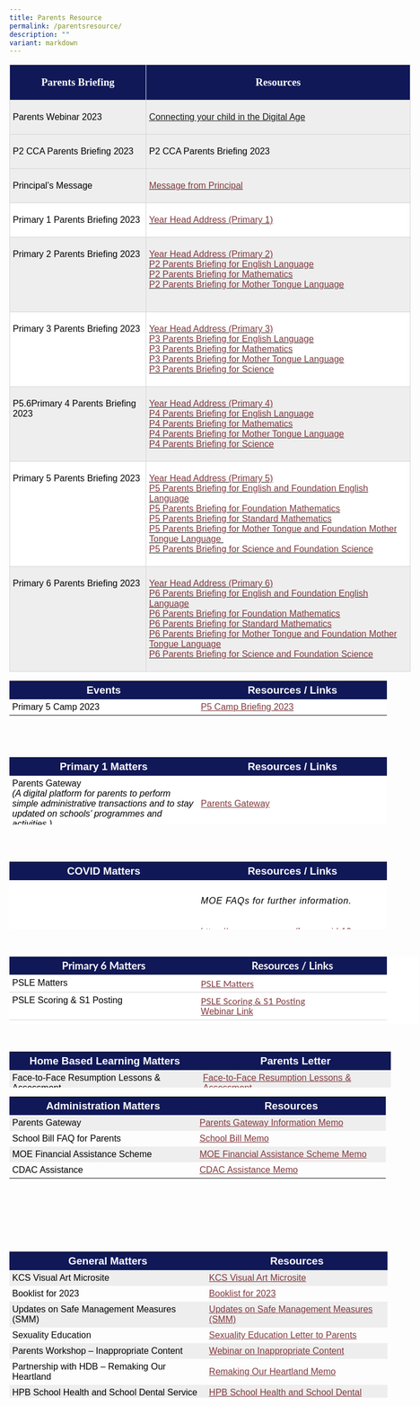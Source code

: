 ```yaml
---
title: Parents Resource
permalink: /parentsresource/
description: ""
variant: markdown
---
```

<table style="width:536.35pt;background:white;border-collapse:collapse;mso-yfti-tbllook:
 1184" width="715" cellpadding="0" cellspacing="0" border="0" class="MsoNormalTable"><tbody><tr style="mso-yfti-irow:0;mso-yfti-firstrow:yes;height:17.25pt"><td style="width:174.0pt;border:solid #D6D6D6 1.0pt;
  mso-border-alt:solid #D6D6D6 .25pt;mso-border-bottom-alt:solid #D6D6D6 .75pt;
  background:#101857;padding:3.75pt 3.75pt 3.75pt 3.75pt;height:17.25pt" valign="top" width="232"><p style="text-align:center" align="center" class="MsoNormal"><strong><span style="font-size:14.0pt;line-height:107%;font-family:&quot;inherit&quot;,serif;
  mso-bidi-font-family:Arial;color:white">Parents Briefing</span></strong><span style="font-family:&quot;Arial&quot;,sans-serif;color:black"></span></p></td><td style="width:345.1pt;border:solid #D6D6D6 1.0pt;
  border-left:none;mso-border-left-alt:solid #D6D6D6 .25pt;mso-border-alt:solid #D6D6D6 .25pt;
  mso-border-bottom-alt:solid #D6D6D6 .75pt;background:#101857;padding:3.75pt 3.75pt 3.75pt 3.75pt;
  height:17.25pt" valign="top" width="460"><p style="text-align:center" align="center" class="MsoNormal"><strong><span style="font-size:14.0pt;line-height:107%;font-family:&quot;inherit&quot;,serif;
  mso-bidi-font-family:Arial;color:white">Resources</span></strong><span style="font-family:&quot;Arial&quot;,sans-serif;color:black"></span></p></td></tr><tr style="mso-yfti-irow:1;height:17.25pt"><td style="width:174.0pt;border:solid #D6D6D6 1.0pt;
  border-top:none;mso-border-top-alt:solid #D6D6D6 .25pt;mso-border-alt:solid #D6D6D6 .25pt;
  mso-border-bottom-alt:solid #D6D6D6 .75pt;background:#EEEEEE;padding:3.75pt 3.75pt 3.75pt 3.75pt;
  height:17.25pt" valign="top" width="232"><p class="MsoNormal"><span style="font-family:&quot;Arial&quot;,sans-serif;color:black">Parents Webinar 2023</span></p></td><td style="width:345.1pt;border-top:none;border-left:none;
  border-bottom:solid #D6D6D6 1.0pt;border-right:solid #D6D6D6 1.0pt;
  mso-border-top-alt:solid #D6D6D6 .25pt;mso-border-left-alt:solid #D6D6D6 .25pt;
  mso-border-alt:solid #D6D6D6 .25pt;mso-border-bottom-alt:solid #D6D6D6 .75pt;
  background:#EEEEEE;padding:3.75pt 3.75pt 3.75pt 3.75pt;height:17.25pt" width="460"><p class="MsoNormal"><span style="font-family:&quot;Arial&quot;,sans-serif;color:black"><a href="[](/files/parenting%20webinar%202023.pdf) target=">Connecting your child in the Digital Age</a></span></p></td></tr><tr style="mso-yfti-irow:2;height:17.25pt"><td style="width:174.0pt;border:solid #D6D6D6 1.0pt;
  border-top:none;mso-border-top-alt:solid #D6D6D6 .25pt;mso-border-alt:solid #D6D6D6 .25pt;
  mso-border-bottom-alt:solid #D6D6D6 .75pt;background:#EEEEEE;padding:3.75pt 3.75pt 3.75pt 3.75pt;
  height:17.25pt" valign="top" width="232"><p class="MsoNormal"><span style="font-family:&quot;Arial&quot;,sans-serif;color:black">P2 CCA Parents Briefing 2023</span></p></td><td style="width:345.1pt;border-top:none;border-left:
  none;border-bottom:solid #D6D6D6 1.0pt;border-right:solid #D6D6D6 1.0pt;
  mso-border-top-alt:solid #D6D6D6 .25pt;mso-border-left-alt:solid #D6D6D6 .25pt;
  mso-border-alt:solid #D6D6D6 .25pt;mso-border-bottom-alt:solid #D6D6D6 .75pt;
  background:#EEEEEE;padding:3.75pt 3.75pt 3.75pt 3.75pt;height:17.25pt" valign="top" width="460"><p class="MsoNormal"><span style="font-family:&quot;Arial&quot;,sans-serif;color:black">P2 CCA Parents Briefing 2023</span></p></td></tr><tr style="mso-yfti-irow:3;height:17.25pt"><td style="width:174.0pt;border:solid #D6D6D6 1.0pt;
  border-top:none;mso-border-top-alt:solid #D6D6D6 .25pt;mso-border-alt:solid #D6D6D6 .25pt;
  mso-border-bottom-alt:solid #D6D6D6 .75pt;background:#EEEEEE;padding:3.75pt 3.75pt 3.75pt 3.75pt;
  height:17.25pt" valign="top" width="232"><p class="MsoNormal"><span style="font-family:&quot;Arial&quot;,sans-serif;color:black">Principal’s Message</span></p></td><td style="width:345.1pt;border-top:none;border-left:
  none;border-bottom:solid #D6D6D6 1.0pt;border-right:solid #D6D6D6 1.0pt;
  mso-border-top-alt:solid #D6D6D6 .25pt;mso-border-left-alt:solid #D6D6D6 .25pt;
  mso-border-alt:solid #D6D6D6 .25pt;mso-border-bottom-alt:solid #D6D6D6 .75pt;
  background:#EEEEEE;padding:3.75pt 3.75pt 3.75pt 3.75pt;height:17.25pt" valign="top" width="460"><p class="MsoNormal"><span style="color:black;mso-color-alt:windowtext"><a target="_blank" href="https://youtu.be/GxwuNvGg63g"><span style="font-family:
  &quot;Arial&quot;,sans-serif;color:#80383D">Message from Principal</span></a></span><span style="font-family:&quot;Arial&quot;,sans-serif;color:black"></span></p></td></tr><tr style="mso-yfti-irow:4;height:17.25pt"><td style="width:174.0pt;border:solid #D6D6D6 1.0pt;
  border-top:none;mso-border-top-alt:solid #D6D6D6 .25pt;mso-border-alt:solid #D6D6D6 .25pt;
  mso-border-bottom-alt:solid #D6D6D6 .75pt;padding:3.75pt 3.75pt 3.75pt 3.75pt;
  height:17.25pt" valign="top" width="232"><p class="MsoNormal"><span style="font-family:&quot;Arial&quot;,sans-serif;color:black">Primary 1 Parents Briefing 2023</span></p></td><td style="width:345.1pt;border-top:none;border-left:
  none;border-bottom:solid #D6D6D6 1.0pt;border-right:solid #D6D6D6 1.0pt;
  mso-border-top-alt:solid #D6D6D6 .25pt;mso-border-left-alt:solid #D6D6D6 .25pt;
  mso-border-alt:solid #D6D6D6 .25pt;mso-border-bottom-alt:solid #D6D6D6 .75pt;
  padding:3.75pt 3.75pt 3.75pt 3.75pt;height:17.25pt" valign="top" width="460"><p class="MsoNormal"><span style="color:black;mso-color-alt:windowtext"><a target="_blank" href="https://youtu.be/HfQNleAWQSg"><span style="font-family:
  &quot;Arial&quot;,sans-serif;color:#80383D">Year Head Address (Primary 1)</span></a></span><span style="font-family:&quot;Arial&quot;,sans-serif;color:black"></span></p></td></tr><tr style="mso-yfti-irow:5;height:17.25pt"><td style="width:174.0pt;border:solid #D6D6D6 1.0pt;
  border-top:none;mso-border-top-alt:solid #D6D6D6 .25pt;mso-border-alt:solid #D6D6D6 .25pt;
  mso-border-bottom-alt:solid #D6D6D6 .75pt;background:#EEEEEE;padding:3.75pt 3.75pt 3.75pt 3.75pt;
  height:17.25pt" valign="top" width="232"><p class="MsoNormal"><span style="font-family:&quot;Arial&quot;,sans-serif;color:black">Primary 2 Parents Briefing 2023</span></p></td><td style="width:345.1pt;border-top:none;border-left:
  none;border-bottom:solid #D6D6D6 1.0pt;border-right:solid #D6D6D6 1.0pt;
  mso-border-top-alt:solid #D6D6D6 .25pt;mso-border-left-alt:solid #D6D6D6 .25pt;
  mso-border-alt:solid #D6D6D6 .25pt;mso-border-bottom-alt:solid #D6D6D6 .75pt;
  background:#EEEEEE;padding:3.75pt 3.75pt 3.75pt 3.75pt;height:17.25pt" valign="top" width="460"><p class="MsoNormal"><span style="color:black;mso-color-alt:windowtext"><a target="_blank" href="https://youtu.be/s1RIQqc87Rc"><span style="font-family:
  &quot;Arial&quot;,sans-serif;color:#80383D">Year Head Address (Primary 2)</span></a></span><span style="font-family:&quot;Arial&quot;,sans-serif;color:black"><br></span><span style="color:black;mso-color-alt:windowtext"><a target="_blank" href="https://youtu.be/zDKyUUGykQw"><span style="font-family:
  &quot;Arial&quot;,sans-serif;color:#80383D">P2 Parents Briefing for English Language</span></a></span><span style="font-family:&quot;Arial&quot;,sans-serif;color:black"><br></span><span style="color:black;mso-color-alt:windowtext"><a target="_blank" href="https://youtu.be/xX5bHDGFjsM"><span style="font-family:
  &quot;Arial&quot;,sans-serif;color:#80383D">P2 Parents Briefing for Mathematics</span></a></span><span style="font-family:&quot;Arial&quot;,sans-serif;color:black"><br></span><span style="color:black;mso-color-alt:windowtext"><a target="_blank" href="https://youtu.be/5ypYBIvATXE"><span style="font-family:
  &quot;Arial&quot;,sans-serif;color:#80383D">P2 Parents Briefing for Mother Tongue Language</span></a></span><span style="font-family:&quot;Arial&quot;,sans-serif;
  color:black"><br style="mso-special-character:line-break"><br style="mso-special-character:line-break"></span></p></td></tr><tr style="mso-yfti-irow:6;height:17.25pt"><td style="width:174.0pt;border:solid #D6D6D6 1.0pt;
  border-top:none;mso-border-top-alt:solid #D6D6D6 .25pt;mso-border-alt:solid #D6D6D6 .25pt;
  mso-border-bottom-alt:solid #D6D6D6 .75pt;padding:3.75pt 3.75pt 3.75pt 3.75pt;
  height:17.25pt" valign="top" width="232"><p class="MsoNormal"><span style="font-family:&quot;Arial&quot;,sans-serif;color:black">Primary 3 Parents Briefing 2023</span></p></td><td style="width:345.1pt;border-top:none;border-left:
  none;border-bottom:solid #D6D6D6 1.0pt;border-right:solid #D6D6D6 1.0pt;
  mso-border-top-alt:solid #D6D6D6 .25pt;mso-border-left-alt:solid #D6D6D6 .25pt;
  mso-border-alt:solid #D6D6D6 .25pt;mso-border-bottom-alt:solid #D6D6D6 .75pt;
  padding:3.75pt 3.75pt 3.75pt 3.75pt;height:17.25pt" valign="top" width="460"><p class="MsoNormal"><span style="color:black;mso-color-alt:windowtext"><a target="_blank" href="https://youtu.be/Hx_ezOhR9xc"><span style="font-family:
  &quot;Arial&quot;,sans-serif;color:#80383D">Year Head Address (Primary 3)</span></a></span><span style="font-family:&quot;Arial&quot;,sans-serif;color:black"><br></span><span style="color:black;mso-color-alt:windowtext"><a target="_blank" href="https://youtu.be/0m1TamuraJE"><span style="font-family:
  &quot;Arial&quot;,sans-serif;color:#80383D">P3 Parents Briefing for English Language</span></a></span><span style="font-family:&quot;Arial&quot;,sans-serif;color:black"><br></span><span style="color:black;mso-color-alt:windowtext"><a target="_blank" href="https://youtu.be/WUdum6uu8L4"><span style="font-family:
  &quot;Arial&quot;,sans-serif;color:#80383D">P3 Parents Briefing for Mathematics</span></a></span><span style="font-family:&quot;Arial&quot;,sans-serif;color:black"><br></span><span style="color:black;mso-color-alt:windowtext"><a target="_blank" href="https://youtu.be/xmPVwAvYehA"><span style="font-family:
  &quot;Arial&quot;,sans-serif;color:#80383D">P3 Parents Briefing for Mother Tongue Language</span></a></span><span style="font-family:&quot;Arial&quot;,sans-serif;
  color:black"><br></span><span style="color:black;mso-color-alt:windowtext"><a target="_blank" href="https://youtu.be/DUZBO7xJW-U"><span style="font-family:
  &quot;Arial&quot;,sans-serif;color:#80383D">P3 Parents Briefing for Science</span></a></span><span style="font-family:&quot;Arial&quot;,sans-serif;color:black"></span></p></td></tr><tr style="mso-yfti-irow:7;height:17.25pt"><td style="width:174.0pt;border:solid #D6D6D6 1.0pt;
  border-top:none;mso-border-top-alt:solid #D6D6D6 .25pt;mso-border-alt:solid #D6D6D6 .25pt;
  mso-border-bottom-alt:solid #D6D6D6 .75pt;background:#EEEEEE;padding:3.75pt 3.75pt 3.75pt 3.75pt;
  height:17.25pt" valign="top" width="232"><p class="MsoNormal"><span style="font-family:&quot;Arial&quot;,sans-serif;color:black">P5.6Primary 4 Parents Briefing 2023</span></p></td><td style="width:345.1pt;border-top:none;border-left:
  none;border-bottom:solid #D6D6D6 1.0pt;border-right:solid #D6D6D6 1.0pt;
  mso-border-top-alt:solid #D6D6D6 .25pt;mso-border-left-alt:solid #D6D6D6 .25pt;
  mso-border-alt:solid #D6D6D6 .25pt;mso-border-bottom-alt:solid #D6D6D6 .75pt;
  background:#EEEEEE;padding:3.75pt 3.75pt 3.75pt 3.75pt;height:17.25pt" valign="top" width="460"><p class="MsoNormal"><span style="color:black;mso-color-alt:windowtext"><a target="_blank" href="https://youtu.be/_Ib2xiLTk4w"><span style="font-family:
  &quot;Arial&quot;,sans-serif;color:#80383D">Year Head Address (Primary 4)</span></a></span><span style="font-family:&quot;Arial&quot;,sans-serif;color:black"><br></span><span style="color:black;mso-color-alt:windowtext"><a target="_blank" href="https://youtu.be/hDkXIG5Wyl0"><span style="font-family:
  &quot;Arial&quot;,sans-serif;color:#80383D">P4 Parents Briefing for English Language</span></a></span><span style="font-family:&quot;Arial&quot;,sans-serif;color:black"><br></span><span style="color:black;mso-color-alt:windowtext"><a target="_blank" href="https://youtu.be/RQf3OpbMMeo"><span style="font-family:
  &quot;Arial&quot;,sans-serif;color:#80383D">P4 Parents Briefing for Mathematics</span></a></span><span style="font-family:&quot;Arial&quot;,sans-serif;color:black"><br></span><span style="color:black;mso-color-alt:windowtext"><a target="_blank" href="https://youtu.be/TZuyG-iIqfQ"><span style="font-family:
  &quot;Arial&quot;,sans-serif;color:#80383D">P4 Parents Briefing for Mother Tongue Language</span></a></span><span style="font-family:&quot;Arial&quot;,sans-serif;
  color:black"><br></span><span style="color:black;mso-color-alt:windowtext"><a target="_blank" href="https://youtu.be/P0_D7cuRXMw"><span style="font-family:
  &quot;Arial&quot;,sans-serif;color:#80383D">P4 Parents Briefing for Science</span></a></span><span style="font-family:&quot;Arial&quot;,sans-serif;color:black"></span></p></td></tr><tr style="mso-yfti-irow:8;height:23.15pt"><td style="width:174.0pt;border:solid #D6D6D6 1.0pt;
  border-top:none;mso-border-top-alt:solid #D6D6D6 .25pt;mso-border-alt:solid #D6D6D6 .25pt;
  mso-border-bottom-alt:solid #D6D6D6 .75pt;padding:3.75pt 3.75pt 3.75pt 3.75pt;
  height:23.15pt" valign="top" width="232"><p class="MsoNormal"><span style="font-family:&quot;Arial&quot;,sans-serif;color:black">Primary 5 Parents Briefing 2023</span></p></td><td style="width:345.1pt;border-top:none;border-left:
  none;border-bottom:solid #D6D6D6 1.0pt;border-right:solid #D6D6D6 1.0pt;
  mso-border-top-alt:solid #D6D6D6 .25pt;mso-border-left-alt:solid #D6D6D6 .25pt;
  mso-border-alt:solid #D6D6D6 .25pt;mso-border-bottom-alt:solid #D6D6D6 .75pt;
  padding:3.75pt 3.75pt 3.75pt 3.75pt;height:23.15pt" valign="top" width="460"><p class="MsoNormal"><span style="color:black;mso-color-alt:windowtext"><a target="_blank" href="https://youtu.be/WFdTD2VfMFw"><span style="font-family:
  &quot;Arial&quot;,sans-serif;color:#80383D">Year Head Address (Primary 5)</span></a></span><span style="font-family:&quot;Arial&quot;,sans-serif;color:black"><br></span><span style="color:black;mso-color-alt:windowtext"><a target="_blank" href="https://youtu.be/-PU7aBaPKGk"><span style="font-family:
  &quot;Arial&quot;,sans-serif;color:#80383D">P5 Parents Briefing for English and Foundation English Language</span></a></span><span style="font-family:&quot;Arial&quot;,sans-serif;
  color:black"><br></span><span style="color:black;mso-color-alt:windowtext"><a target="_blank" href="https://youtu.be/VZzBHMn71FM"><span style="font-family:
  &quot;Arial&quot;,sans-serif;color:#80383D">P5 Parents Briefing for Foundation Mathematics</span></a></span><span style="font-family:&quot;Arial&quot;,sans-serif;
  color:black"><br></span><span style="color:black;mso-color-alt:windowtext"><a target="_blank" href="https://youtu.be/VZzBHMn71FM"><span style="font-family:
  &quot;Arial&quot;,sans-serif;color:#80383D">P5 Parents Briefing for Standard Mathematics</span></a></span><span style="font-family:&quot;Arial&quot;,sans-serif;
  color:black"><br></span><span style="color:black;mso-color-alt:windowtext"><a target="_blank" href="https://youtu.be/WR1s2fUigmI"><span style="font-family:
  &quot;Arial&quot;,sans-serif;color:#80383D">P5 Parents Briefing for Mother Tongue and Foundation Mother Tongue Language&nbsp;</span></a></span><span style="font-family:&quot;Arial&quot;,sans-serif;color:black"><br></span><span style="color:black;mso-color-alt:windowtext"><a target="_blank" href="https://youtu.be/tnePOuiLlBs"><span style="font-family:
  &quot;Arial&quot;,sans-serif;color:#80383D">P5 Parents Briefing for Science and Foundation Science</span></a></span><span style="font-family:&quot;Arial&quot;,sans-serif;
  color:black"></span></p></td></tr><tr style="mso-yfti-irow:9;mso-yfti-lastrow:yes;height:17.25pt"><td style="width:174.0pt;border:solid #D6D6D6 1.0pt;
  border-top:none;mso-border-top-alt:solid #D6D6D6 .25pt;mso-border-alt:solid #D6D6D6 .25pt;
  background:#EEEEEE;padding:3.75pt 3.75pt 3.75pt 3.75pt;height:17.25pt" valign="top" width="232"><p class="MsoNormal"><span style="font-family:&quot;Arial&quot;,sans-serif;color:black">Primary 6 Parents Briefing 2023</span></p></td><td style="width:345.1pt;border-top:none;border-left:
  none;border-bottom:solid #D6D6D6 1.0pt;border-right:solid #D6D6D6 1.0pt;
  mso-border-top-alt:solid #D6D6D6 .25pt;mso-border-left-alt:solid #D6D6D6 .25pt;
  mso-border-alt:solid #D6D6D6 .25pt;background:#EEEEEE;padding:3.75pt 3.75pt 3.75pt 3.75pt;
  height:17.25pt" valign="top" width="460"><p class="MsoNormal"><span style="color:black;mso-color-alt:windowtext"><a target="_blank" href="https://youtu.be/2xz-83FxGqY"><span style="font-family:
  &quot;Arial&quot;,sans-serif;color:#80383D">Year Head Address (Primary 6)</span></a></span><span style="font-family:&quot;Arial&quot;,sans-serif;color:black"><br></span><span style="color:black;mso-color-alt:windowtext"><a target="_blank" href="https://youtu.be/Ce_oR4U1CyU"><span style="font-family:
  &quot;Arial&quot;,sans-serif;color:#80383D">P6 Parents Briefing for English and Foundation English Language</span></a></span><span style="font-family:&quot;Arial&quot;,sans-serif;
  color:black"><br></span><span style="color:black;mso-color-alt:windowtext"><a target="_blank" href="https://youtu.be/RxRqJLInGsY"><span style="font-family:
  &quot;Arial&quot;,sans-serif;color:#80383D">P6 Parents Briefing for Foundation Mathematics</span></a></span><span style="font-family:&quot;Arial&quot;,sans-serif;
  color:black"><br></span><span style="color:black;mso-color-alt:windowtext"><a target="_blank" href="https://youtu.be/BpQmTyoDFnc"><span style="font-family:
  &quot;Arial&quot;,sans-serif;color:#80383D">P6 Parents Briefing for Standard Mathematics</span></a></span><span style="font-family:&quot;Arial&quot;,sans-serif;
  color:black"><br></span><span style="color:black;mso-color-alt:windowtext"><a target="_blank" href="https://youtu.be/aNGwpN8Dulg"><span style="font-family:
  &quot;Arial&quot;,sans-serif;color:#80383D">P6 Parents Briefing for Mother Tongue and Foundation Mother Tongue Language</span></a></span><span style="font-family:
  &quot;Arial&quot;,sans-serif;color:black"><br></span><span style="color:black;mso-color-alt:windowtext"><a target="_blank" href="https://youtu.be/8wATtmhHU0E"><span style="font-family:
  &quot;Arial&quot;,sans-serif;color:#80383D">P6 Parents Briefing for Science and Foundation Science</span></a></span><span style="font-family:&quot;Arial&quot;,sans-serif;
  color:black"></span></p></td></tr></tbody></table>

<table style="box-sizing: border-box; color: rgb(0, 0, 0); font-family: Signika, Arial, sans-serif; font-size: 16px; font-style: normal; font-variant-ligatures: normal; font-variant-caps: normal; font-weight: 400; letter-spacing: normal; orphans: 2; text-align: start; text-transform: none; white-space: normal; widows: 2; word-spacing: 0px; -webkit-text-stroke-width: 0px; text-decoration-thickness: initial; text-decoration-style: initial; text-decoration-color: initial; height: 120px; width: 728.906px;"><tbody style="box-sizing: border-box;"><tr style="box-sizing: border-box; height: 23px;"><td style="box-sizing: border-box; padding: 5px; width: 336.333px; background-color: rgb(16, 24, 87); height: 23px; text-align: center;"><span style="box-sizing: border-box; font-size: 14pt; font-family: arial, helvetica, sans-serif; color: rgb(255, 255, 0);"><strong style="box-sizing: border-box; font-weight: bolder;color:white">Events</strong></span></td><td style="box-sizing: border-box; padding: 5px; width: 336.333px; background-color: rgb(16, 24, 87); height: 23px; text-align: center;"><span style="box-sizing: border-box; font-size: 14pt; font-family: arial, helvetica, sans-serif; color: rgb(255, 255, 0);"><strong style="box-sizing: border-box; font-weight: bolder;color:white">Resources / Links</strong></span></td></tr><tr style="box-sizing: border-box; background: rgb(255, 255, 255); height: 23px;"><td style="box-sizing: border-box; padding: 5px; width: 336.333px; background-color: rgb(255, 255, 255); height: 23px;"><span style="box-sizing: border-box; font-family: arial, Helvetica, sans-serif;">Primary 5 Camp 2023</span></td><td style="box-sizing: border-box; padding: 5px; width: 336.333px; background-color: rgb(255, 255, 255); height: 23px;"><a href="https://khengcheng.moe.edu.sg/wp-content/uploads/2023/02/P5-Camp_Briefing-to-Parents_2023.pdf" target="_blank" rel="noopener noreferrer" style="box-sizing: border-box; background-color: transparent; cursor: pointer; transition: all 0.25s ease-in-out 0s; color: rgb(128, 56, 61);"><span style="box-sizing: border-box; font-family: arial, helvetica, sans-serif;">P5 Camp Briefing 2023</span></a></td></tr></tbody></table>

<table style="box-sizing: border-box; color: rgb(0, 0, 0); font-family: Signika, Arial, sans-serif; font-size: 16px; font-style: normal; font-variant-ligatures: normal; font-variant-caps: normal; font-weight: 400; letter-spacing: normal; orphans: 2; text-align: start; text-transform: none; white-space: normal; widows: 2; word-spacing: 0px; -webkit-text-stroke-width: 0px; text-decoration-thickness: initial; text-decoration-style: initial; text-decoration-color: initial; height: 120px; width: 728.906px;"><tbody style="box-sizing: border-box;"><tr style="box-sizing: border-box; height: 23px;"><td style="box-sizing: border-box; padding: 5px; width: 333px; background-color: rgb(16, 24, 87); height: 23px; text-align: center;"><span style="box-sizing: border-box; font-size: 14pt; font-family: arial, helvetica, sans-serif; color: rgb(255, 255, 0);"><strong style="box-sizing: border-box; font-weight: bolder;color:white">Primary 1 Matters</strong></span></td><td style="box-sizing: border-box; padding: 5px; width: 330px; background-color: rgb(16, 24, 87); height: 23px; text-align: center;"><span style="box-sizing: border-box; font-size: 14pt; font-family: arial, helvetica, sans-serif; color: rgb(255, 255, 0);"><strong style="box-sizing: border-box; font-weight: bolder;color:white">Resources / Links</strong></span></td></tr><tr style="box-sizing: border-box; background: rgb(255, 255, 255); height: 23px;"><td style="box-sizing: border-box; padding: 5px; width: 30px; background-color: rgb(255, 255, 255); height: 23px;"><span style="box-sizing: border-box; font-family: arial, helvetica, sans-serif;">Parents Gateway<br style="box-sizing: border-box;"><em style="box-sizing: border-box;">(A digital platform for parents to perform simple administrative transactions and to stay updated on schools’ programmes and activities.)</em></span></td><td style="box-sizing: border-box; padding: 5px; width: 336.333px; background-color: rgb(255, 255, 255); height: 23px;"><span style="box-sizing: border-box; font-family: arial, helvetica, sans-serif;"><a href="https://khengcheng.moe.edu.sg/parents-gateway/" target="_blank" rel="noopener" style="box-sizing: border-box; background-color: transparent; cursor: pointer; transition: all 0.25s ease-in-out 0s; color: rgb(128, 56, 61);">Parents Gateway</a></span></td></tr><tr style="box-sizing: border-box; height: 23px; background-color: rgb(227, 225, 225);"><td style="box-sizing: border-box; padding: 5px; width: 336.333px; background-color: rgb(255, 255, 255); height: 23px;"><span style="box-sizing: border-box; font-family: arial, helvetica, sans-serif;"><span style="box-sizing: border-box; font-family: helvetica, arial, sans-serif;">P1 Orientation Briefing and Sharing Slides</span></span></td><td style="box-sizing: border-box; padding: 5px; width: 336.333px; background-color: rgb(255, 255, 255); height: 23px;"><span style="box-sizing: border-box; font-family: arial, helvetica, sans-serif;"><a href="https://khengcheng.moe.edu.sg/wp-content/uploads/2022/11/P1-Orientation-Slides.pdf" target="_blank" rel="noopener" style="box-sizing: border-box; background-color: transparent; cursor: pointer; transition: all 0.25s ease-in-out 0s; color: rgb(128, 56, 61);">P1 Slides</a></span></td></tr><tr style="box-sizing: border-box; background: rgb(227, 225, 225); height: 23px;"><td style="box-sizing: border-box; padding: 5px; width: 336.333px; background-color: rgb(255, 255, 255); height: 23px;"><span style="box-sizing: border-box; font-family: arial, helvetica, sans-serif;"><span style="box-sizing: border-box; font-family: helvetica, arial, sans-serif;">Information Booklet (For cohort 2023)</span></span></td><td style="box-sizing: border-box; padding: 5px; width: 336.333px; background-color: rgb(255, 255, 255); height: 23px;"><span style="box-sizing: border-box; font-family: arial, helvetica, sans-serif;"><span style="box-sizing: border-box; font-family: helvetica, arial, sans-serif;"><a href="https://khengcheng.moe.edu.sg/wp-content/uploads/2023/01/P1-INFORMATION-BOOKLET-FOR-COHORT-2023-1.pdf" target="_blank" rel="noopener" style="box-sizing: border-box; background-color: transparent; cursor: pointer; transition: all 0.25s ease-in-out 0s; color: rgb(128, 56, 61);">Information Booklet</a></span></span></td></tr><tr style="box-sizing: border-box; height: 23px; background-color: rgb(227, 225, 225);"><td style="box-sizing: border-box; padding: 5px; width: 336.333px; background-color: rgb(255, 255, 255); height: 25px;"><span style="box-sizing: border-box; font-family: arial, helvetica, sans-serif;"><span style="box-sizing: border-box; font-family: helvetica, arial, sans-serif;">P1 Parents Engagement 2023</span></span></td><td style="box-sizing: border-box; padding: 5px; width: 336.333px; background-color: rgb(255, 255, 255); height: 25px;"><a href="https://khengcheng.moe.edu.sg/wp-content/uploads/2023/01/P1-Parents-Engagement-Session-2023.pdf" target="_blank" rel="noopener" style="box-sizing: border-box; background-color: transparent; cursor: pointer; transition: all 0.25s ease-in-out 0s; color: rgb(128, 56, 61);"><span style="box-sizing: border-box; font-family: arial, helvetica, sans-serif;"><span style="box-sizing: border-box; font-family: helvetica, arial, sans-serif;">P1 Parents Engagement 2023</span></span></a></td></tr></tbody></table><br><br>

<table style="box-sizing: border-box; color: rgb(0, 0, 0); font-family: Signika, Arial, sans-serif; font-size: 16px; font-style: normal; font-variant-ligatures: normal; font-variant-caps: normal; font-weight: 400; letter-spacing: normal; orphans: 2; text-align: start; text-transform: none; white-space: normal; widows: 2; word-spacing: 0px; -webkit-text-stroke-width: 0px; text-decoration-thickness: initial; text-decoration-style: initial; text-decoration-color: initial; height: 120px; width: 728.906px;"><tbody style="box-sizing: border-box;"><tr style="box-sizing: border-box; height: 23px;"><td style="box-sizing: border-box; padding: 5px; width: 336.333px; background-color: rgb(16, 24, 87); height: 23px; text-align: center;"><span style="box-sizing: border-box; font-size: 14pt; font-family: arial, helvetica, sans-serif; color: rgb(255, 255, 0);"><strong style="box-sizing: border-box; font-weight: bolder;color:white">COVID Matters</strong></span></td><td style="box-sizing: border-box; padding: 5px; width: 336.333px; background-color: rgb(16, 24, 87); height: 23px; text-align: center;"><span style="box-sizing: border-box; font-size: 14pt; font-family: arial, helvetica, sans-serif; color: rgb(255, 255, 0);"><strong style="box-sizing: border-box; font-weight: bolder;color:white">Resources / Links</strong></span></td></tr><tr style="box-sizing: border-box; background: rgb(255, 255, 255); height: 23px;"><td style="box-sizing: border-box; padding: 5px; width: 336.333px; background-color: rgb(255, 255, 255); height: 23px;"><span style="box-sizing: border-box; font-family: arial, Helvetica, sans-serif; font-size: 12pt;">Implementation of TraceTogether in schools on 1 June 2021</span></td><td style="box-sizing: border-box; padding: 5px; width: 336.333px; background-color: rgb(255, 255, 255); height: 23px;"><div class="DetailsScreen__ItemContainer-sc-15nbtbx-3 eWYkCk" style="box-sizing: border-box;"><h6 id="weblink_description_0" class="Text__H6-uqyr82-15 Text__H6Regular-uqyr82-16 Text__BodyRow-uqyr82-39 hpbCOC" style="box-sizing: border-box; font-family: &quot;Patua One&quot;, &quot;Times New Roman&quot;, serif; letter-spacing: 0.05em;"><span style="box-sizing: border-box; font-family: arial, helvetica, sans-serif; font-size: 12pt;">MOE FAQs for further information.</span></h6><p style="box-sizing: border-box;"><span style="box-sizing: border-box; font-family: arial, helvetica, sans-serif; font-size: 12pt;"><a id="weblink_0" class="TextLink__StyledTextLink-sc-55x6ze-0 PafSM web-link" href="https://www.moe.gov.sg/faqs-covid-19-infection" target="_blank" rel="noopener noreferrer" style="box-sizing: border-box; background-color: transparent; cursor: pointer; transition: all 0.25s ease-in-out 0s; color: rgb(128, 56, 61);">https://www.moe.gov.sg/faqs-covid-19-infection</a></span></p></div><div class="DetailsScreen__ItemContainer-sc-15nbtbx-3 eWYkCk" style="box-sizing: border-box;"><h6 id="weblink_description_1" class="Text__H6-uqyr82-15 Text__H6Regular-uqyr82-16 Text__BodyRow-uqyr82-39 hpbCOC" style="box-sizing: border-box; font-family: &quot;Patua One&quot;, &quot;Times New Roman&quot;, serif; letter-spacing: 0.05em;"><span style="box-sizing: border-box; font-family: arial, helvetica, sans-serif; font-size: 12pt;">Nearest TT collection/replacement point.</span></h6><p style="box-sizing: border-box;"><span style="box-sizing: border-box; font-family: arial, helvetica, sans-serif; font-size: 12pt;"><a id="weblink_1" class="TextLink__StyledTextLink-sc-55x6ze-0 PafSM web-link" href="https://token.gowhere.gov.sg/" target="_blank" rel="noopener noreferrer" style="box-sizing: border-box; background-color: transparent; cursor: pointer; transition: all 0.25s ease-in-out 0s; color: rgb(128, 56, 61);">https://token.gowhere.gov.sg/</a></span></p></div></td></tr><tr style="box-sizing: border-box; height: 23px; background-color: rgb(227, 225, 225);"><td style="box-sizing: border-box; padding: 5px; width: 336.333px; background-color: rgb(255, 255, 255); height: 23px;"><span style="box-sizing: border-box; font-family: arial, helvetica, sans-serif;">School’s Covid Reporting Policy</span></td><td style="box-sizing: border-box; padding: 5px; width: 336.333px; background-color: rgb(255, 255, 255); height: 23px;"><span style="box-sizing: border-box; font-family: arial, helvetica, sans-serif;"><a href="https://khengcheng.moe.edu.sg/wp-content/uploads/2022/01/Reporting-of-Covid-case-or-HRW.pdf" style="box-sizing: border-box; background-color: transparent; cursor: pointer; transition: all 0.25s ease-in-out 0s; color: rgb(128, 56, 61);">School’s COVID Reporting Policy</a></span></td></tr><tr style="box-sizing: border-box; background: rgb(227, 225, 225); height: 23px;"><td style="box-sizing: border-box; padding: 5px; width: 336.333px; background-color: rgb(255, 255, 255); height: 23px;"><span style="box-sizing: border-box; font-family: arial, Helvetica, sans-serif;">Submission of ART results</span></td><td style="box-sizing: border-box; padding: 5px; width: 336.333px; background-color: rgb(255, 255, 255); height: 23px;"><span style="box-sizing: border-box; font-family: arial, helvetica, sans-serif;">http://go.gov.sg/kcs-cct-hrw</span></td></tr></tbody></table><br>


<table style="box-sizing: border-box; font-family: Signika, Arial, sans-serif; border-width: 0px; border-style: solid; border-color: var(--chakra-colors-gray-200); overflow-wrap: break-word; border-collapse: collapse; width: 728.906px; margin-bottom: 1em; font-size: 16px; font-style: normal; font-variant-ligatures: normal; font-variant-caps: normal; font-weight: 400; letter-spacing: normal; orphans: 2; text-transform: none; white-space: normal; widows: 2; word-spacing: 0px; -webkit-text-stroke-width: 0px; background-color: rgb(255, 255, 255); text-decoration-thickness: initial; text-decoration-style: initial; text-decoration-color: initial; color: rgb(0, 0, 0); text-align: start; height: 120px;"><tbody style="box-sizing: border-box; font-family: Lato; border-width: 0px; border-style: solid; border-color: var(--chakra-colors-gray-200); overflow-wrap: break-word;"><tr style="box-sizing: border-box; font-family: Lato; border-width: 0px; border-style: solid; border-color: var(--chakra-colors-gray-200); overflow-wrap: break-word; height: 23px;"><td style="box-sizing: border-box; font-family: Lato; border-width: 0px 0px 1px; border-style: solid; border-color: rgb(214, 214, 214); overflow-wrap: break-word; border-image: initial; padding: 5px; vertical-align: top; width: 333px; background-color: rgb(16, 24, 87); height: 23px; text-align: center;"><span style="box-sizing: border-box; font-family: arial, helvetica, sans-serif; border-width: 0px; border-style: solid; border-color: var(--chakra-colors-gray-200); overflow-wrap: break-word; font-size: 14pt; color: rgb(255, 255, 0);"><strong style="box-sizing: border-box; font-family: Lato; border-width: 0px; border-style: solid; border-color: var(--chakra-colors-gray-200); overflow-wrap: break-word; font-weight: bolder; color: white;">Primary 6 Matters</strong></span></td><td style="box-sizing: border-box; font-family: Lato; border-width: 0px 0px 1px; border-style: solid; border-color: rgb(214, 214, 214); overflow-wrap: break-word; border-image: initial; padding: 5px; vertical-align: top; width: 330px; background-color: rgb(16, 24, 87); height: 23px; text-align: center;"><span style="box-sizing: border-box; font-family: arial, helvetica, sans-serif; border-width: 0px; border-style: solid; border-color: var(--chakra-colors-gray-200); overflow-wrap: break-word; font-size: 14pt; color: rgb(255, 255, 0);"><strong style="box-sizing: border-box; font-family: Lato; border-width: 0px; border-style: solid; border-color: var(--chakra-colors-gray-200); overflow-wrap: break-word; font-weight: bolder; color: white;">Resources / Links</strong></span></td></tr><tr style="box-sizing: border-box; font-family: Lato; border-width: 0px; border-style: solid; border-color: var(--chakra-colors-gray-200); overflow-wrap: break-word; background: rgb(255, 255, 255); height: 23px;"><td style="box-sizing: border-box; font-family: Lato; border-width: 0px 0px 1px; border-style: solid; border-color: rgb(214, 214, 214); overflow-wrap: break-word; border-image: initial; padding: 5px; vertical-align: top; width: 30px; background-color: rgb(255, 255, 255); height: 23px;"><span style="box-sizing: border-box; font-family: arial, helvetica, sans-serif; border-width: 0px; border-style: solid; border-color: var(--chakra-colors-gray-200); overflow-wrap: break-word;">PSLE Matters</span></td><td style="box-sizing: border-box; font-family: Lato; border-width: 0px 0px 1px; border-style: solid; border-color: rgb(214, 214, 214); overflow-wrap: break-word; border-image: initial; padding: 5px; vertical-align: top; width: 336.333px; background-color: rgb(255, 255, 255); height: 23px;"><span style="box-sizing: border-box; font-family: arial, helvetica, sans-serif; border-width: 0px; border-style: solid; border-color: var(--chakra-colors-gray-200); overflow-wrap: break-word;"><a style="box-sizing: border-box; font-family: Lato; border-width: 0px; border-style: solid; border-color: var(--chakra-colors-gray-200); overflow-wrap: break-word; color: rgb(128, 56, 61); text-decoration: underline; background-color: transparent; margin: 0px 0px 2rem; padding: 0px; line-height: 1.25; cursor: pointer; transition: all 0.25s ease-in-out 0s;" rel="noopener" target="_blank" href="https://sites.google.com/view/kcs-pslejourney/home&quot;&quot;">PSLE Matters</a></span></td></tr><tr style="box-sizing: border-box; font-family: Lato; border-width: 0px; border-style: solid; border-color: var(--chakra-colors-gray-200); overflow-wrap: break-word; height: 23px; background-color: rgb(227, 225, 225);"><td style="box-sizing: border-box; font-family: Lato; border-width: 0px 0px 1px; border-style: solid; border-color: rgb(214, 214, 214); overflow-wrap: break-word; border-image: initial; padding: 5px; vertical-align: top; width: 336.333px; background-color: rgb(255, 255, 255); height: 23px;"><span style="box-sizing: border-box; font-family: arial, helvetica, sans-serif; border-width: 0px; border-style: solid; border-color: var(--chakra-colors-gray-200); overflow-wrap: break-word;"><span style="box-sizing: border-box; font-family: helvetica, arial, sans-serif; border-width: 0px; border-style: solid; border-color: var(--chakra-colors-gray-200); overflow-wrap: break-word;">PSLE Scoring &amp; S1 Posting</span></span></td><td style="box-sizing: border-box; font-family: Lato; border-width: 0px 0px 1px; border-style: solid; border-color: rgb(214, 214, 214); overflow-wrap: break-word; border-image: initial; padding: 5px; vertical-align: top; width: 336.333px; background-color: rgb(255, 255, 255); height: 23px;"><span style="box-sizing: border-box; font-family: arial, helvetica, sans-serif; border-width: 0px; border-style: solid; border-color: var(--chakra-colors-gray-200); overflow-wrap: break-word;"><a style="box-sizing: border-box; font-family: Lato; border-width: 0px; border-style: solid; border-color: var(--chakra-colors-gray-200); overflow-wrap: break-word; color: rgb(128, 56, 61); text-decoration: underline; background-color: transparent; margin: 0px 0px 2rem; padding: 0px; line-height: 1.25; cursor: pointer; transition: all 0.25s ease-in-out 0s;" rel="noopener" target="_blank" href="https://www.khengcheng.moe.edu.sg/files/psle%20scoring%20&amp;%20s1%20posting.pdf">PSLE Scoring &amp; S1 Posting</a><br><a style="box-sizing: border-box; background-color: transparent; cursor: pointer; transition: all 0.25s ease-in-out 0s; color: rgb(128, 56, 61);" rel="noopener noreferrer" target="_blank" href="https://youtu.be/SAxnBujx6i4">Webinar Link</a></span></td></tr></tbody></table><br>






<table style="box-sizing: border-box; color: rgb(0, 0, 0); font-family: Signika, Arial, sans-serif; font-size: 16px; font-style: normal; font-variant-ligatures: normal; font-variant-caps: normal; font-weight: 400; letter-spacing: normal; orphans: 2; text-align: start; text-transform: none; white-space: normal; widows: 2; word-spacing: 0px; -webkit-text-stroke-width: 0px; text-decoration-thickness: initial; text-decoration-style: initial; text-decoration-color: initial; height: 64px; width: 680px;"><tbody style="box-sizing: border-box;"><tr style="box-sizing: border-box; height: 23px;"><td style="box-sizing: border-box; padding: 5px; width: 340px; background-color: rgb(16, 24, 87); height: 23px; text-align: center;"><span style="box-sizing: border-box; font-size: 14pt; font-family: arial, helvetica, sans-serif; color: rgb(255, 255, 0);"><strong style="box-sizing: border-box; font-weight: bolder;color:white">Home Based Learning Matters</strong></span></td><td style="box-sizing: border-box; padding: 5px; width: 340px; background-color: rgb(16, 24, 87); height: 23px; text-align: center;"><span style="box-sizing: border-box; font-size: 14pt; font-family: arial, helvetica, sans-serif; color: rgb(255, 255, 0);"><strong style="box-sizing: border-box; font-weight: bolder;color:white">Parents Letter</strong></span></td></tr><tr style="box-sizing: border-box; background: rgb(238, 238, 238); height: 23.7031px;"><td style="box-sizing: border-box; padding: 5px; width: 340px; height: 23.7031px;"><span style="box-sizing: border-box; font-family: arial, helvetica, sans-serif;">Face-to-Face Resumption Lessons &amp; Assessment</span></td><td style="box-sizing: border-box; padding: 5px; width: 332px; height: 23.7031px;"><a href="https://khengcheng.moe.edu.sg/wp-content/uploads/2021/10/Resumption-of-Face-to-Face-Lessons-Updates-on-Asssessment.pdf" target="_blank" rel="noopener noreferrer" style="box-sizing: border-box; background-color: transparent; cursor: pointer; transition: all 0.25s ease-in-out 0s; color: rgb(128, 56, 61);"><span style="box-sizing: border-box; font-family: arial, helvetica, sans-serif;">Face-to-Face Resumption Lessons &amp; Assessment</span></a></td></tr><tr style="box-sizing: border-box; height: 23.7031px;"><td style="box-sizing: border-box; padding: 5px; width: 340px; height: 23.7031px;"><span style="box-sizing: border-box; font-family: arial, helvetica, sans-serif;">Principal’s Letter on Full Home-Based Learning</span></td><td style="box-sizing: border-box; padding: 5px; width: 332px; height: 23.7031px;"><span style="box-sizing: border-box; font-family: arial, helvetica, sans-serif;"><a href="https://khengcheng.moe.edu.sg/wp-content/uploads/2021/05/Attachment-1-SOP-for-IT-and-ET-Support-for-Full-HBL.pdf" style="box-sizing: border-box; background-color: transparent; cursor: pointer; transition: all 0.25s ease-in-out 0s; color: rgb(128, 56, 61);">FHBL 2021&nbsp; Memo</a></span></td></tr><tr style="box-sizing: border-box; background: rgb(238, 238, 238); height: 23px;"><td style="box-sizing: border-box; padding: 5px; width: 340px; height: 23px;"><span style="box-sizing: border-box; font-family: arial, helvetica, sans-serif;">HBL Tips for Parents &amp; Caregivers</span></td><td style="box-sizing: border-box; padding: 5px; width: 332px; height: 23px;"><span style="box-sizing: border-box; font-family: arial, helvetica, sans-serif;"><a href="https://khengcheng.moe.edu.sg/wp-content/uploads/2020/04/Tips_for_Parents_and_Caregivers.pdf" target="_blank" rel="noopener noreferrer" style="box-sizing: border-box; background-color: transparent; cursor: pointer; transition: all 0.25s ease-in-out 0s; color: rgb(128, 56, 61);">HBL Tips for Parents &amp; Caregivers</a></span></td></tr><tr style="box-sizing: border-box; height: 23px;"><td style="box-sizing: border-box; padding: 5px; width: 340px; height: 23px;"><span style="box-sizing: border-box; font-family: arial, helvetica, sans-serif;">HBL Resource Kit (Part 4)</span></td><td style="box-sizing: border-box; padding: 5px; width: 332px; height: 23px;"><span style="box-sizing: border-box; font-family: arial, helvetica, sans-serif;"><a href="https://khengcheng.moe.edu.sg/wp-content/uploads/2020/04/HBL-Resource-Kit-Part-4.pdf" style="box-sizing: border-box; background-color: transparent; cursor: pointer; transition: all 0.25s ease-in-out 0s; color: rgb(128, 56, 61);">HBL Resource Kit (Part 4)</a></span></td></tr><tr style="box-sizing: border-box; background: rgb(238, 238, 238); height: 23px;"><td style="box-sizing: border-box; padding: 5px; width: 340px; height: 23px;"><span style="box-sizing: border-box; font-family: arial, helvetica, sans-serif;">HBL Resource Kit (Part 3)</span></td><td style="box-sizing: border-box; padding: 5px; width: 332px; height: 23px;"><span style="box-sizing: border-box; font-family: arial, helvetica, sans-serif;"><a href="https://khengcheng.moe.edu.sg/wp-content/uploads/2020/04/Resource-Kit-HBL-Part-3.pdf" target="_blank" rel="noopener noreferrer" style="box-sizing: border-box; background-color: transparent; cursor: pointer; transition: all 0.25s ease-in-out 0s; color: rgb(128, 56, 61);">HBL Resource Kit (Part 3)</a></span></td></tr><tr style="box-sizing: border-box; height: 23px;"><td style="box-sizing: border-box; padding: 5px; width: 340px; height: 23px;"><span style="box-sizing: border-box; font-family: arial, helvetica, sans-serif;">HBL Resource Kit (Part 2)</span></td><td style="box-sizing: border-box; padding: 5px; width: 332px; height: 23px;"><span style="box-sizing: border-box; font-family: arial, helvetica, sans-serif;"><a href="https://khengcheng.moe.edu.sg/wp-content/uploads/2020/04/Resource-Kit-HBL-Part-2.pdf" target="_blank" rel="noopener noreferrer" style="box-sizing: border-box; background-color: transparent; cursor: pointer; transition: all 0.25s ease-in-out 0s; color: rgb(128, 56, 61);">HBL Resource Kit (Part 2)</a></span></td></tr></tbody></table>

<table style="box-sizing: border-box; color: rgb(0, 0, 0); font-family: Signika, Arial, sans-serif; font-size: 16px; font-style: normal; font-variant-ligatures: normal; font-variant-caps: normal; font-weight: 400; letter-spacing: normal; orphans: 2; text-align: start; text-transform: none; white-space: normal; widows: 2; word-spacing: 0px; -webkit-text-stroke-width: 0px; text-decoration-thickness: initial; text-decoration-style: initial; text-decoration-color: initial; height: 260px; width: 686px;"><tbody style="box-sizing: border-box;"><tr style="box-sizing: border-box; height: 23px; background-color: rgb(135, 237, 126);"><td style="box-sizing: border-box; padding: 5px; width: 334px; background-color: rgb(16, 24, 87); height: 23px; text-align: center;"><span style="box-sizing: border-box; font-size: 14pt; font-family: arial, helvetica, sans-serif; color: rgb(255, 255, 0);"><strong style="box-sizing: border-box; font-weight: bolder;color:white">Administration Matters</strong></span></td><td style="box-sizing: border-box; padding: 5px; width: 334px; background-color: rgb(16, 24, 87); height: 23px; text-align: center;"><span style="box-sizing: border-box; font-size: 14pt; font-family: arial, helvetica, sans-serif; color: rgb(255, 255, 0);"><strong style="box-sizing: border-box; font-weight: bolder;color:white">Resources</strong></span></td></tr><tr style="box-sizing: border-box; background: rgb(238, 238, 238); height: 23px;"><td style="box-sizing: border-box; padding: 5px; width: 334px; height: 23px;"><span style="box-sizing: border-box; font-family: arial, helvetica, sans-serif;">Parents Gateway</span></td><td style="box-sizing: border-box; padding: 5px; width: 336.667px; height: 23px;"><span style="box-sizing: border-box; font-family: arial, helvetica, sans-serif;"><a href="https://khengcheng.moe.edu.sg/parents-gateway/" rel="noopener noreferrer" style="box-sizing: border-box; background-color: transparent; cursor: pointer; transition: all 0.25s ease-in-out 0s; color: rgb(128, 56, 61);">Parents Gateway Information Memo</a></span></td></tr><tr style="box-sizing: border-box; height: 23px;"><td style="box-sizing: border-box; padding: 5px; width: 334px; height: 23px;"><span style="box-sizing: border-box; font-family: arial, helvetica, sans-serif;">School Bill FAQ for Parents</span></td><td style="box-sizing: border-box; padding: 5px; width: 336.667px; height: 23px;"><span style="box-sizing: border-box; font-family: arial, helvetica, sans-serif;"><a href="https://khengcheng.moe.edu.sg/wp-content/uploads/2019/10/School-Bill-FAQ-for-Parents.pdf" target="_blank" rel="noopener noreferrer" style="box-sizing: border-box; background-color: transparent; cursor: pointer; transition: all 0.25s ease-in-out 0s; color: rgb(128, 56, 61);">School Bill Memo</a></span></td></tr><tr style="box-sizing: border-box; background: rgb(238, 238, 238); height: 12px;"><td style="box-sizing: border-box; padding: 5px; width: 334px; height: 12px;"><span style="box-sizing: border-box; font-family: arial, helvetica, sans-serif;">MOE Financial Assistance Scheme</span></td><td style="box-sizing: border-box; padding: 5px; width: 336.667px; height: 12px;"><span style="box-sizing: border-box; font-family: arial, helvetica, sans-serif;"><a href="https://beta.moe.gov.sg/fees-assistance-awards-scholarships/financial-assistance/" target="_blank" rel="noopener noreferrer" style="box-sizing: border-box; background-color: transparent; cursor: pointer; transition: all 0.25s ease-in-out 0s; color: rgb(128, 56, 61);">MOE Financial Assistance Scheme Memo</a></span></td></tr><tr style="box-sizing: border-box; height: 12px;"><td style="box-sizing: border-box; padding: 5px; width: 334px; height: 12px;"><span style="box-sizing: border-box; font-family: arial, helvetica, sans-serif;">CDAC Assistance</span></td><td style="box-sizing: border-box; padding: 5px; width: 336.667px; height: 12px;"><span style="box-sizing: border-box; font-family: arial, helvetica, sans-serif;"><a href="https://www.cdac.org.sg/get-assistance/" target="_blank" rel="noopener noreferrer" style="box-sizing: border-box; background-color: transparent; cursor: pointer; transition: all 0.25s ease-in-out 0s; color: rgb(128, 56, 61);">CDAC Assistance Memo</a></span></td></tr></tbody></table>

<table style="box-sizing: border-box; color: rgb(0, 0, 0); font-family: Signika, Arial, sans-serif; font-size: 16px; font-style: normal; font-variant-ligatures: normal; font-variant-caps: normal; font-weight: 400; letter-spacing: normal; orphans: 2; text-align: start; text-transform: none; white-space: normal; widows: 2; word-spacing: 0px; -webkit-text-stroke-width: 0px; text-decoration-thickness: initial; text-decoration-style: initial; text-decoration-color: initial; height: 260px; width: 686px;"><tbody style="box-sizing: border-box;"><tr style="box-sizing: border-box; height: 23px;"><td style="box-sizing: border-box; padding: 5px; width: 350.833px; background-color: rgb(16, 24, 87); height: 23px; text-align: center;"><span style="box-sizing: border-box; font-size: 14pt; font-family: arial, helvetica, sans-serif; color: rgb(255, 255, 0);"><strong style="box-sizing: border-box; font-weight: bolder;color:white;">General Matters</strong></span></td><td style="box-sizing: border-box; padding: 5px; width: 323.167px; background-color: rgb(16, 24, 87); height: 23px; text-align: center;"><span style="box-sizing: border-box; font-size: 14pt; font-family: arial, helvetica, sans-serif; color: rgb(255, 255, 0);"><strong style="box-sizing: border-box; font-weight: bolder;color:white;">Resources</strong></span></td></tr><tr style="box-sizing: border-box; background: rgb(238, 238, 238); height: 23px;"><td style="box-sizing: border-box; padding: 5px; width: 350.833px; height: 23px;"><span style="box-sizing: border-box; font-family: arial, helvetica, sans-serif;">KCS Visual Art Microsite</span></td><td style="box-sizing: border-box; padding: 5px; width: 323.167px; height: 23px;"><a href="http://bitly.ws/xNgS" target="_blank" rel="noopener" style="box-sizing: border-box; background-color: transparent; cursor: pointer; transition: all 0.25s ease-in-out 0s; color: rgb(128, 56, 61);"><span style="box-sizing: border-box; font-family: arial, helvetica, sans-serif;">KCS Visual Art Microsite</span></a></td></tr><tr style="box-sizing: border-box; height: 23px;"><td style="box-sizing: border-box; padding: 5px; width: 350.833px; height: 23px;"><span style="box-sizing: border-box; font-family: arial, helvetica, sans-serif;">Booklist for 2023</span></td><td style="box-sizing: border-box; padding: 5px; width: 323.167px; height: 23px;"><a href="https://khengcheng.moe.edu.sg/booklist-2023/" style="box-sizing: border-box; background-color: transparent; cursor: pointer; transition: all 0.25s ease-in-out 0s; color: rgb(128, 56, 61);"><span style="box-sizing: border-box; font-family: arial, helvetica, sans-serif;">Booklist for 2023</span></a></td></tr><tr style="box-sizing: border-box; background: rgb(238, 238, 238); height: 23px;"><td style="box-sizing: border-box; padding: 5px; width: 350.833px; height: 23px;"><span style="box-sizing: border-box; font-family: arial, helvetica, sans-serif;">Updates on Safe Management Measures (SMM)</span></td><td style="box-sizing: border-box; padding: 5px; width: 323.167px; height: 23px;"><a href="https://khengcheng.moe.edu.sg/wp-content/uploads/2022/04/Update-on-Safe-Management-Measures.pdf" target="_blank" rel="noopener noreferrer" style="box-sizing: border-box; background-color: transparent; cursor: pointer; transition: all 0.25s ease-in-out 0s; color: rgb(128, 56, 61);"><span style="box-sizing: border-box; font-family: arial, helvetica, sans-serif;">Updates on Safe Management Measures (SMM)</span></a></td></tr><tr style="box-sizing: border-box; height: 23px;"><td style="box-sizing: border-box; padding: 5px; width: 350.833px; height: 23px;"><span style="box-sizing: border-box; font-family: arial, helvetica, sans-serif;">Sexuality Education&nbsp;</span></td><td style="box-sizing: border-box; padding: 5px; width: 323.167px; height: 23px;"><a href="https://khengcheng.moe.edu.sg/wp-content/uploads/2022/01/SED-letter-to-parents.pdf" target="_blank" rel="noopener noreferrer" style="box-sizing: border-box; background-color: transparent; cursor: pointer; transition: all 0.25s ease-in-out 0s; color: rgb(128, 56, 61);"><span style="box-sizing: border-box; font-family: arial, helvetica, sans-serif;">Sexuality Education Letter to Parents</span></a></td></tr><tr style="box-sizing: border-box; background: rgb(238, 238, 238); height: 23px;"><td style="box-sizing: border-box; padding: 5px; width: 350.833px; height: 23px;"><span style="box-sizing: border-box; font-family: arial, helvetica, sans-serif;">Parents Workshop – Inappropriate Content</span></td><td style="box-sizing: border-box; padding: 5px; width: 323.167px; height: 23px;"><a href="https://khengcheng.moe.edu.sg/wp-content/uploads/2021/11/Webinar-Inappropriate-Content-2-Nov-2021.pdf" target="_blank" rel="noopener noreferrer" style="box-sizing: border-box; background-color: transparent; cursor: pointer; transition: all 0.25s ease-in-out 0s; color: rgb(128, 56, 61);"><span style="box-sizing: border-box; font-family: arial, helvetica, sans-serif;">Webinar on Inappropriate Content</span></a></td></tr><tr style="box-sizing: border-box; height: 23px;"><td style="box-sizing: border-box; padding: 5px; width: 350.833px; height: 23px;"><span style="box-sizing: border-box; font-family: arial, helvetica, sans-serif;">Partnership with HDB – Remaking Our Heartland</span></td><td style="box-sizing: border-box; padding: 5px; width: 323.167px; height: 23px;"><span style="box-sizing: border-box; font-family: arial, helvetica, sans-serif;"><a href="https://khengcheng.moe.edu.sg/wp-content/uploads/2021/07/Partnership-with-HDB-Remaking-Our-Heartland.pdf" style="box-sizing: border-box; background-color: transparent; cursor: pointer; transition: all 0.25s ease-in-out 0s; color: rgb(128, 56, 61);">Remaking Our Heartland Memo</a></span></td></tr><tr style="box-sizing: border-box; background: rgb(238, 238, 238); height: 23.0547px;"><td style="box-sizing: border-box; padding: 5px; width: 350.833px; height: 23.0547px;"><span style="box-sizing: border-box; font-family: arial, helvetica, sans-serif;">HPB School Health and School Dental Service 2021</span></td><td style="box-sizing: border-box; padding: 5px; width: 323.167px; height: 23.0547px;"><span style="box-sizing: border-box; font-family: arial, helvetica, sans-serif;"><a href="https://khengcheng.moe.edu.sg/wp-content/uploads/2021/07/19-May-2021-HPB-School-Health-and-School-Dental-Services.pdf" style="box-sizing: border-box; background-color: transparent; cursor: pointer; transition: all 0.25s ease-in-out 0s; color: rgb(128, 56, 61);">HPB School Health and School Dental Services Memo</a></span></td></tr><tr style="box-sizing: border-box; height: 23px;"><td style="box-sizing: border-box; padding: 5px; width: 350.833px; height: 23px;"><span style="box-sizing: border-box; font-family: arial, helvetica, sans-serif;">Student Learning Space</span></td><td style="box-sizing: border-box; padding: 5px; width: 323.167px; height: 23px;"><span style="box-sizing: border-box; font-family: arial, helvetica, sans-serif;"><a href="https://khengcheng.moe.edu.sg/student-resource/student-learning-space/" target="_blank" rel="noopener noreferrer" style="box-sizing: border-box; background-color: transparent; cursor: pointer; transition: all 0.25s ease-in-out 0s; color: rgb(128, 56, 61);">SLS Resource Memo</a></span></td></tr><tr style="box-sizing: border-box; background: rgb(238, 238, 238); height: 23px;"><td style="box-sizing: border-box; padding: 5px; width: 350.833px; height: 23px;"><span style="box-sizing: border-box; font-family: arial, helvetica, sans-serif;">Parents Gateway</span></td><td style="box-sizing: border-box; padding: 5px; width: 323.167px; height: 23px;"><span style="box-sizing: border-box; font-family: arial, helvetica, sans-serif;"><a href="https://khengcheng.moe.edu.sg/parents-gateway/" rel="noopener noreferrer" style="box-sizing: border-box; background-color: transparent; cursor: pointer; transition: all 0.25s ease-in-out 0s; color: rgb(128, 56, 61);">Parents Gateway Information Memo</a></span></td></tr><tr style="box-sizing: border-box; height: 12px;"><td style="box-sizing: border-box; padding: 5px; width: 350.833px; height: 12px;"><span style="box-sizing: border-box; font-family: arial, helvetica, sans-serif;">ICT Learning Platform &amp; Resources</span></td><td style="box-sizing: border-box; padding: 5px; width: 323.167px; height: 12px;"><span style="box-sizing: border-box; font-family: arial, helvetica, sans-serif;"><a href="https://khengcheng.moe.edu.sg/parents-resource/ict-learning-platform-resources/" target="_blank" rel="noopener noreferrer" style="box-sizing: border-box; background-color: transparent; cursor: pointer; transition: all 0.25s ease-in-out 0s; color: rgb(128, 56, 61);">ICT Learning Platform link</a></span></td></tr><tr style="box-sizing: border-box; background: rgb(238, 238, 238); height: 12px;"><td style="box-sizing: border-box; padding: 5px; width: 350.833px; height: 12px;"><span style="box-sizing: border-box; font-family: arial, helvetica, sans-serif;">MOE website</span></td><td style="box-sizing: border-box; padding: 5px; width: 323.167px; height: 12px;"><span style="box-sizing: border-box; font-family: arial, helvetica, sans-serif;"><a href="https://beta.moe.gov.sg/" style="box-sizing: border-box; background-color: transparent; cursor: pointer; transition: all 0.25s ease-in-out 0s; color: rgb(128, 56, 61);">MOE website link&nbsp;</a></span></td></tr><tr style="box-sizing: border-box; height: 12px;"><td style="box-sizing: border-box; padding: 5px; width: 350.833px; height: 12px;"><span style="box-sizing: border-box; font-family: arial, helvetica, sans-serif;">Standing Together</span></td><td style="box-sizing: border-box; padding: 5px; width: 323.167px; height: 12px;"><span style="box-sizing: border-box; font-family: arial, helvetica, sans-serif;"><a href="https://khengcheng.moe.edu.sg/wp-content/uploads/2021/07/Standing-Together.pdf" style="box-sizing: border-box; background-color: transparent; cursor: pointer; transition: all 0.25s ease-in-out 0s; color: rgb(128, 56, 61);">Standing Together Memo</a></span></td></tr><tr style="box-sizing: border-box; background: rgb(238, 238, 238); height: 12px;"><td style="box-sizing: border-box; padding: 5px; width: 350.833px; height: 12px;"><span style="box-sizing: border-box; font-family: arial, helvetica, sans-serif;">Microsoft Plus Installation&nbsp;</span></td><td style="box-sizing: border-box; padding: 5px; width: 323.167px; height: 12px;"><span style="box-sizing: border-box; font-family: arial, helvetica, sans-serif;"><a href="https://khengcheng.moe.edu.sg/wp-content/uploads/2022/01/Annex-1-Microsoft-Pro-Plus.pdf" style="box-sizing: border-box; background-color: transparent; cursor: pointer; transition: all 0.25s ease-in-out 0s; color: rgb(128, 56, 61);">Annex 1 Microsoft Pro Plus</a></span></td></tr></tbody></table>